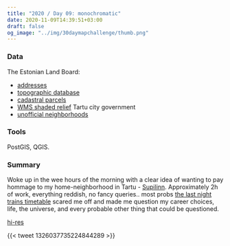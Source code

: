 ```yaml
---
title: "2020 / Day 09: monochromatic"
date: 2020-11-09T14:39:51+03:00
draft: false
og_image: "../img/30daymapchallenge/thumb.png"
---
```

### Data
The Estonian Land Board:
- [addresses](https://geoportaal.maaamet.ee/eng/Spatial-Data/Address-Data-p313.html)
- [topographic database](https://geoportaal.maaamet.ee/eng/Spatial-Data/Estonian-Topographic-Database-p305.html)
- [cadastral parcels](https://geoportaal.maaamet.ee/eng/Spatial-Data/Cadastral-Data-p310.html)
- [WMS shaded relief](https://geoportaal.maaamet.ee/eng/Services/Public-WMS-Service-p346.html)
Tartu city government
- [unofficial neighborhoods](https://avaandmed.eesti.ee/datasets/tartu-asumid-(mitteametlikud))

### Tools
PostGIS, QGIS.

### Summary
Woke up in the wee hours of the morning with a clear idea of wanting to pay
hommage to my home-neighborhood in Tartu - [Supilinn](https://en.wikipedia.org/wiki/Supilinn).
Approximately 2h of work, everything reddish, no fancy queries..
most probs [the last night trains timetable](../08-yellow/) scared me off and
made me question my career choices, life, the universe, and every probable other
thing that could be questioned.

[hi-res](https://tkardi.ee/writeup/img/30daymapchallenge/day-9-monochromatic.png)

{{< tweet 1326037735224844289 >}}
